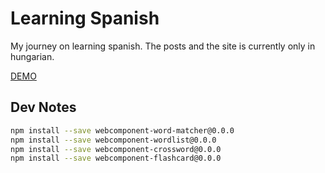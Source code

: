# Learning Spanish

My journey on learning spanish.
The posts and the site is currently only in hungarian.

[DEMO](https://budavariam.github.io/learning-spanish/)

## Dev Notes

```bash
npm install --save webcomponent-word-matcher@0.0.0
npm install --save webcomponent-wordlist@0.0.0
npm install --save webcomponent-crossword@0.0.0
npm install --save webcomponent-flashcard@0.0.0
```
